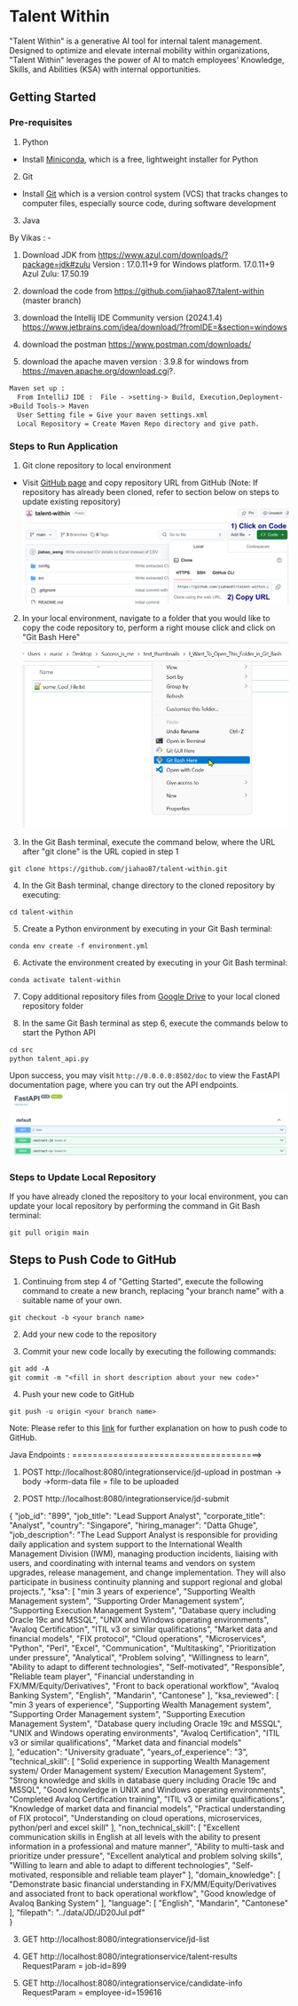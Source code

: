 # Talent Within

"Talent Within" is a generative AI tool for internal talent management. Designed to optimize and elevate internal mobility within organizations, "Talent Within" leverages the power of AI to match employees' Knowledge, Skills, and Abilities (KSA) with internal opportunities.

## Getting Started

### Pre-requisites
1. Python
* Install [Miniconda](https://docs.anaconda.com/miniconda/miniconda-install/), which is a free, lightweight installer for Python
2. Git
* Install [Git](https://git-scm.com/book/en/v2/Getting-Started-Installing-Git) which is a version control system (VCS) that tracks changes to computer files, especially source code, during software development
3. Java

 By  Vikas : - 
 
 1) Download JDK  from https://www.azul.com/downloads/?package=jdk#zulu
            Version : 17.0.11+9  for Windows platform.
            17.0.11+9
            Azul Zulu: 17.50.19

  2) download the code from https://github.com/jiahao87/talent-within   (master branch)
  
  3) download the Intellij IDE Community version (2024.1.4) https://www.jetbrains.com/idea/download/?fromIDE=&section=windows
  
  4) download the postman https://www.postman.com/downloads/
  
  5) download the apache maven version : 3.9.8 for windows from https://maven.apache.org/download.cgi?.

    Maven set up :
      From IntelliJ IDE :  File - >setting-> Build, Execution,Deployment->Build Tools-> Maven
      User Setting file = Give your maven settings.xml
      Local Repository = Create Maven Repo directory and give path.
   
   

### Steps to Run Application
1. Git clone repository to local environment
* Visit [GitHub page](https://github.com/jiahao87/talent-within/tree/main) and copy repository URL from GitHub (Note: If repository has already been cloned, refer to section below on steps to update existing repository)<break>
![Repo URL screenshot](assets/images/repo_url.png)

2. In your local environment, navigate to a folder that you would like to copy the code repository to, perform a right mouse click and click on "Git Bash Here" <break>
![Open Git here](assets/images/open_git.jpg)

3. In the Git Bash terminal, execute the command below, where the URL after "git clone" is the URL copied in step 1 
```
git clone https://github.com/jiahao87/talent-within.git
```

4. In the Git Bash terminal, change directory to the cloned repository by executing:
```
cd talent-within
```

5. Create a Python environment by executing in your Git Bash terminal:
```
conda env create -f environment.yml
```

6. Activate the environment created by executing in your Git Bash terminal:
```
conda activate talent-within
```

7. Copy additional repository files from [Google Drive](https://drive.google.com/drive/folders/17RHQ4tX2xV9DgbceeQNdg3YUgDlzzMyl?usp=sharing) to your local cloned repository folder

8. In the same Git Bash terminal as step 6, execute the commands below to start the Python API
```
cd src
python talent_api.py
``` 
Upon success, you may visit ```http://0.0.0.0:8502/doc``` to view the FastAPI documentation page, where you can try out the API endpoints.
![FastAPI Documentation](assets/images/python_api.png)

### Steps to Update Local Repository

If you have already cloned the repository to your local environment, you can update your local repository by performing the command in Git Bash terminal:
```
git pull origin main
```

## Steps to Push Code to GitHub
1. Continuing from step 4 of "Getting Started", execute the following command to create a new branch, replacing "your branch name" with a suitable name of your own.
```
git checkout -b <your branch name>
``` 

2. Add your new code to the repository

3. Commit your new code locally by executing the following commands:
```
git add -A
git commit -m "<fill in short description about your new code>"
```

4. Push your new code to GitHub
```
git push -u origin <your branch name>
```

Note: Please refer to this [link](https://subscription.packtpub.com/book/cloud-and-networking/9781783986842/2/ch02lvl1sec22/cloning-your-repository-and-pushing-code-to-it) for further explanation on how to push code to GitHub.



Java Endpoints : =====================================>

1) POST http://localhost:8080/integrationservice/jd-upload
in postman ->  body ->form-data
file = file to be uploaded


2) POST http://localhost:8080/integrationservice/jd-submit

{
    "job_id": "899",
    "job_title": "Lead Support Analyst",
    "corporate_title": "Analyst",
    "country": "Singapore",
     "hiring_manager": "Datta Ghuge",
    "job_description": "The Lead Support Analyst is responsible for providing daily application and system support to the International Wealth Management Division (IWM), managing production incidents, liaising with users, and coordinating with internal teams and vendors on system upgrades, release management, and change implementation. They will also participate in business continuity planning and support regional and global projects.",
 "ksa": [
        "min 3 years of experience",
        "Supporting Wealth Management system",
        "Supporting Order Management system",
        "Supporting Execution Management System",
        "Database query including Oracle 19c and MSSQL",
        "UNIX and Windows operating environments",
        "Avaloq Certification",
        "ITIL v3 or similar qualifications",
        "Market data and financial models",
        "FIX protocol",
        "Cloud operations",
        "Microservices",
        "Python",
        "Perl",
        "Excel",
        "Communication",
        "Multitasking",
        "Prioritization under pressure",
        "Analytical",
        "Problem solving",
        "Willingness to learn",
        "Ability to adapt to different technologies",
        "Self-motivated",
        "Responsible",
        "Reliable team player",
        "Financial understanding in FX/MM/Equity/Derivatives",
        "Front to back operational workflow",
        "Avaloq Banking System",
        "English",
        "Mandarin",
        "Cantonese"
    ],
 "ksa_reviewed": [
        "min 3 years of experience",
        "Supporting Wealth Management system",
        "Supporting Order Management system",
        "Supporting Execution Management System",
        "Database query including Oracle 19c and MSSQL",
        "UNIX and Windows operating environments",
        "Avaloq Certification",
        "ITIL v3 or similar qualifications",
        "Market data and financial models"       
    ],
    "education": "University graduate",
    "years_of_experience": "3",
    "technical_skill": [
        "Solid experience in supporting Wealth Management system/ Order Management system/ Execution Management System",
        "Strong knowledge and skills in database query including Oracle 19c and MSSQL",
        "Good knowledge in UNIX and Windows operating environments",
        "Completed Avaloq Certification training",
        "ITIL v3 or similar qualifications",
        "Knowledge of market data and financial models",
        "Practical understanding of FIX protocol",
        "Understanding on cloud operations, microservices, python/perl and excel skill"
    ],
    "non_technical_skill": [
        "Excellent communication skills in English at all levels with the ability to present information in a professional and mature manner",
        "Ability to multi-task and prioritize under pressure",
        "Excellent analytical and problem solving skills",
        "Willing to learn and able to adapt to different technologies",
        "Self-motivated, responsible and reliable team player"
    ],
    "domain_knowledge": [
        "Demonstrate basic financial understanding in FX/MM/Equity/Derivatives and associated front to back operational workflow",
        "Good knowledge of Avaloq Banking System"
    ],
    "language": [
        "English",
        "Mandarin",
        "Cantonese"
    ],
    "filepath": "../data/JD/JD20Jul.pdf"    
}


3) GET http://localhost:8080/integrationservice/jd-list

4) GET http://localhost:8080/integrationservice/talent-results     RequestParam = job-id=899
   
5) GET http://localhost:8080/integrationservice/candidate-info     RequestParam = employee-id=159616

